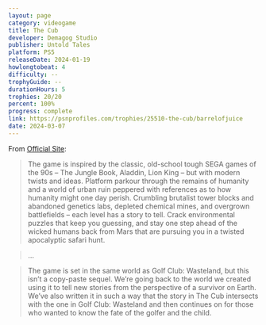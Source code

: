 ```yaml
---
layout: page
category: videogame
title: The Cub
developer: Demagog Studio
publisher: Untold Tales
platform: PS5
releaseDate: 2024-01-19
howlongtobeat: 4
difficulty: --
trophyGuide: --
durationHours: 5
trophies: 20/20
percent: 100%
progress: complete
link: https://psnprofiles.com/trophies/25510-the-cub/barrelofjuice
date: 2024-03-07
---
```


From [Official Site](https://untoldtales.games/games/the-cub/):

> The game is inspired by the classic, old-school tough SEGA games of the 90s – The Jungle Book, Aladdin, Lion King – but with modern twists and ideas. Platform parkour through the remains of humanity and a world of urban ruin peppered with references as to how humanity might one day perish. Crumbling brutalist tower blocks and abandoned genetics labs, depleted chemical mines, and overgrown battlefields – each level has a story to tell. Crack environmental puzzles that keep you guessing, and stay one step ahead of the wicked humans back from Mars that are pursuing you in a twisted apocalyptic safari hunt.

> …

> The game is set in the same world as Golf Club: Wasteland, but this isn’t a copy-paste sequel. We’re going back to the world we created using it to tell new stories from the perspective of a survivor on Earth. We’ve also written it in such a way that the story in The Cub intersects with the one in Golf Club: Wasteland and then continues on for those who wanted to know the fate of the golfer and the child.
